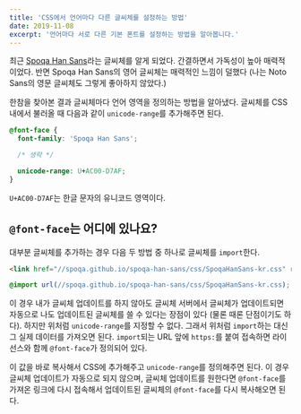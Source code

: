 ```yaml
---
title: 'CSS에서 언어마다 다른 글씨체를 설정하는 방법'
date: 2019-11-08
excerpt: '언어마다 서로 다른 기본 폰트를 설정하는 방법을 알아봅니다.'
---
```


최근 [Spoqa Han Sans](https://spoqa.github.io/spoqa-han-sans/ko-KR/)라는 글씨체를 알게 되었다. 간결하면서 가독성이 높아 매력적이었다. 반면 Spoqa Han Sans의 영어 글씨체는 매력적인 느낌이 덜했다 (나는 Noto Sans의 영문 글씨체도 그렇게 좋아하지 않았다.)

한참을 찾아본 결과 글씨체마다 언어 영역을 정의하는 방법을 알아냈다. 글씨체를 CSS 내에서 불러올 때 다음과 같이 `unicode-range`를 추가해주면 된다.

```css
@font-face {
  font-family: 'Spoqa Han Sans';

  /* 생략 */

  unicode-range: U+AC00-D7AF;
}
```

`U+AC00-D7AF`는 한글 문자의 유니코드 영역이다.

## `@font-face`는 어디에 있나요?

대부분 글씨체를 추가하는 경우 다음 두 방법 중 하나로 글씨체를 `import`한다.

```html
<link href="//spoqa.github.io/spoqa-han-sans/css/SpoqaHanSans-kr.css" rel="stylesheet" type="text/css" />
```

```css
@import url(//spoqa.github.io/spoqa-han-sans/css/SpoqaHanSans-kr.css);
```

이 경우 내가 글씨체 업데이트를 하지 않아도 글씨체 서버에서 글씨체가 업데이트되면 자동으로 나도 업데이트된 글씨체를 쓸 수 있다는 장점이 있다 (물론 때론 단점이기도 하다). 하지만 위처럼 `unicode-range`를 지정할 수 없다. 그래서 위처럼 `import`하는 대신 그 실제 데이터를 가져오면 된다. `import`되는 URL 앞에 `https:`를 붙여 접속하면 라이선스와 함께 `@font-face`가 정의되어 있다.

이 값을 바로 복사해서 CSS에 추가해주고 `unicode-range`를 정의해주면 된다. 이 경우 글씨체 업데이트가 자동으로 되지 않으며, 글씨체 업데이트를 원한다면 `@font-face`를 가져온 링크에 다시 접속해서 업데이트된 글씨체의 `@font-face`를 다시 복사해오면 된다.
